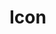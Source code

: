 # Icon <Badges :texts="badges" />

<script setup>
  import pkg from '@studiometa/ui/atoms/Icon/package.json';
  import AppTwigRaw from './app.twig?raw';

  const badges = [`v${pkg.version}`, 'Twig'];

  const tabs = [
    {
      label: 'app.twig',
      lang: 'twig',
      content: AppTwigRaw,
    }
  ];
</script>

<PreviewIframe class="block-full-width" height="400px" src="./story.html" />

<Tabs :items="tabs" />
